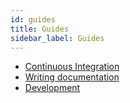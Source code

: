 ```yaml
---
id: guides
title: Guides
sidebar_label: Guides
---
```


- [Continuous Integration](ci)
- [Writing documentation](writing-docs)
- [Development](development)
